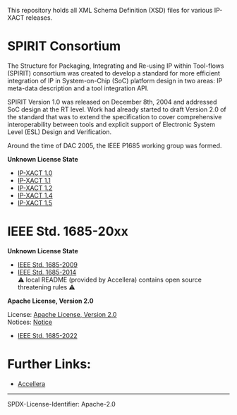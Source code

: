 This repository holds all XML Schema Definition (XSD) files for various IP-XACT releases. 

# SPIRIT Consortium

The Structure for Packaging, Integrating and Re-using IP within Tool-flows (SPIRIT) consortium was created to develop a
standard for more efficient integration of IP in System-on-Chip (SoC) platform design in two areas: IP meta-data
description and a tool integration API.

SPIRIT Version 1.0 was released on December 8th, 2004 and addressed SoC design at the RT level. Work had already started
to draft Version 2.0 of the standard that was to extend the specification to cover comprehensive interoperability
between tools and explicit support of Electronic System Level (ESL) Design and Verification.

Around the time of DAC 2005, the IEEE P1685 working group was formed.

**Unknown License State**

* [IP-XACT 1.0](http://www.accellera.org/XMLSchema/SPIRIT/1.0/)
* [IP-XACT 1.1](http://www.accellera.org/XMLSchema/SPIRIT/1.1/)
* [IP-XACT 1.2](http://www.accellera.org/XMLSchema/SPIRIT/1.2/)
* [IP-XACT 1.4](http://www.accellera.org/XMLSchema/SPIRIT/1.4/)
* [IP-XACT 1.5](http://www.accellera.org/XMLSchema/SPIRIT/1.5/)

# IEEE Std. 1685-20xx

**Unknown License State**

* [IEEE Std. 1685-2009](http://www.accellera.org/XMLSchema/SPIRIT/1685-2009/)
* [IEEE Std. 1685-2014](http://www.accellera.org/XMLSchema/IPXACT/1685-2014/)  
  ⚠️ local README (provided by Accellera) contains open source threatening rules ⚠️
 
**Apache License, Version 2.0**

License: [Apache License, Version 2.0](http://www.accellera.org/XMLSchema/IPXACT/LICENSE)  
Notices: [Notice](http://www.accellera.org/XMLSchema/IPXACT/NOTICE)

* [IEEE Std. 1685-2022](http://www.accellera.org/XMLSchema/IPXACT/1685-2022/)  


# Further Links:

* [Accellera](https://www.accellera.org/)

-------------------------

SPDX-License-Identifier: Apache-2.0
